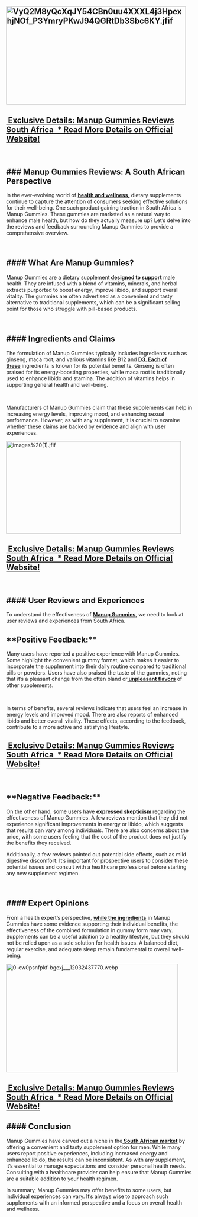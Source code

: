 <h2><a href="https://hotdeal24x7.com/manup-au-buy" rel="nofollow"><img src="https://blogger.googleusercontent.com/img/b/R29vZ2xl/AVvXsEibWjeRZpMGi-T9vmYzIFwG4FagLCBzBCvUdUmSSVaNHGsPYZgPbd2rtsp8gGYxHrNHSZqJPUGmjbUvxLwKzp6P5Q94RZ7d0yeDqtBEW3U0VK_Q9Rkk4BC3Bqlf53hwM49uhH3lR8GSLpgg0WW0AvlAYyVvZLROYBfsyN_fa_m9j4cPnS-4SiO0nh7gEZo/w486-h266/VyQ2M8yQcXqJY54CBn0uu4XXXL4j3HpexhjNOf_P3YmryPKwJ94QGRtDb3Sbc6KY.jfif" alt="VyQ2M8yQcXqJY54CBn0uu4XXXL4j3HpexhjNOf_P3YmryPKwJ94QGRtDb3Sbc6KY.jfif" width="486" height="266" /></a></h2>
<h2><a href="https://hotdeal24x7.com/manup-au-buy" rel="nofollow">&nbsp;Exclusive Details: Manup Gummies Reviews South Africa&nbsp; * Read More Details on Official Website!</a></h2>
<p>&nbsp;</p>
<h2>### Manup Gummies Reviews: A South African Perspective</h2>
<p>In the ever-evolving world of&nbsp;<strong><a href="https://www.facebook.com/MANUPMEGummiesZA/" rel="nofollow">health and wellness,</a></strong>&nbsp;dietary supplements continue to capture the attention of consumers seeking effective solutions for their well-being. One such product gaining traction in South Africa is Manup Gummies. These gummies are marketed as a natural way to enhance male health, but how do they actually measure up? Let&rsquo;s delve into the reviews and feedback surrounding Manup Gummies to provide a comprehensive overview.</p>
<p>&nbsp;</p>
<h2>#### What Are Manup Gummies?</h2>
<p>Manup Gummies are a dietary supplement<strong><a href="https://www.facebook.com/MANUPMEGummiesZA/" rel="nofollow">&nbsp;designed to support</a></strong>&nbsp;male health. They are infused with a blend of vitamins, minerals, and herbal extracts purported to boost energy, improve libido, and support overall vitality. The gummies are often advertised as a convenient and tasty alternative to traditional supplements, which can be a significant selling point for those who struggle with pill-based products.</p>
<p>&nbsp;</p>
<h2>#### Ingredients and Claims</h2>
<p>The formulation of Manup Gummies typically includes ingredients such as ginseng, maca root, and various vitamins like B12 and&nbsp;<strong><a href="https://www.facebook.com/MANUPMEGummiesZA/" rel="nofollow">D3. Each of these</a></strong>&nbsp;ingredients is known for its potential benefits. Ginseng is often praised for its energy-boosting properties, while maca root is traditionally used to enhance libido and stamina. The addition of vitamins helps in supporting general health and well-being.</p>
<p>&nbsp;</p>
<p>Manufacturers of Manup Gummies claim that these supplements can help in increasing energy levels, improving mood, and enhancing sexual performance. However, as with any supplement, it is crucial to examine whether these claims are backed by evidence and align with user experiences.</p>
<p><a href="https://hotdeal24x7.com/manup-au-buy" rel="nofollow"><img src="https://blogger.googleusercontent.com/img/b/R29vZ2xl/AVvXsEgSdLKMFSj4o3n_XoBO9I8J9LwUB-FWO3f1tjCgFnk2rGkIZVnXDhVCVQ3BgC-r6MJWhmukHHym6znw-g4_fmSx6FrgewB_hPrmyQcQTXQAHcIGniMrSAyG3PSwZ9zY3rKkJiUvplSvHtDPiu58hwHxIMmfnMRgwHxjyb7IQdKb4Anf5Msl0mLhuyXwFSE/w473-h250/images%20(1).jfif" alt="images%20(1).jfif" width="473" height="250" /></a></p>
<h2><a href="https://hotdeal24x7.com/manup-au-buy" rel="nofollow">&nbsp;Exclusive Details: Manup Gummies Reviews South Africa&nbsp; * Read More Details on Official Website!</a></h2>
<p>&nbsp;</p>
<h2>#### User Reviews and Experiences</h2>
<p>To understand the effectiveness of&nbsp;<strong><a href="https://www.facebook.com/MANUPMEGummiesZA/" rel="nofollow">Manup Gummies</a></strong>, we need to look at user reviews and experiences from South Africa.</p>
<h2>**Positive Feedback:**</h2>
<p>Many users have reported a positive experience with Manup Gummies. Some highlight the convenient gummy format, which makes it easier to incorporate the supplement into their daily routine compared to traditional pills or powders. Users have also praised the taste of the gummies, noting that it&rsquo;s a pleasant change from the often bland or<strong><a href="https://www.facebook.com/MANUPMEGummiesZA/" rel="nofollow">&nbsp;unpleasant flavors</a></strong>&nbsp;of other supplements.</p>
<p>&nbsp;</p>
<p>In terms of benefits, several reviews indicate that users feel an increase in energy levels and improved mood. There are also reports of enhanced libido and better overall vitality. These effects, according to the feedback, contribute to a more active and satisfying lifestyle.</p>
<h2><a href="https://hotdeal24x7.com/manup-au-buy" rel="nofollow">&nbsp;Exclusive Details: Manup Gummies Reviews South Africa&nbsp; * Read More Details on Official Website!</a></h2>
<p>&nbsp;</p>
<h2>**Negative Feedback:**</h2>
<p>On the other hand, some users have&nbsp;<strong><a href="https://www.facebook.com/MANUPMEGummiesZA/" rel="nofollow">expressed skepticism&nbsp;</a></strong>regarding the effectiveness of Manup Gummies. A few reviews mention that they did not experience significant improvements in energy or libido, which suggests that results can vary among individuals. There are also concerns about the price, with some users feeling that the cost of the product does not justify the benefits they received.</p>
<p>Additionally, a few reviews pointed out potential side effects, such as mild digestive discomfort. It&rsquo;s important for prospective users to consider these potential issues and consult with a healthcare professional before starting any new supplement regimen.</p>
<p>&nbsp;</p>
<h2>#### Expert Opinions</h2>
<p>From a health expert&rsquo;s perspective,&nbsp;<strong><a href="https://www.facebook.com/MANUPMEGummiesZA/" rel="nofollow">while the ingredients</a></strong>&nbsp;in Manup Gummies have some evidence supporting their individual benefits, the effectiveness of the combined formulation in gummy form may vary. Supplements can be a useful addition to a healthy lifestyle, but they should not be relied upon as a sole solution for health issues. A balanced diet, regular exercise, and adequate sleep remain fundamental to overall well-being.</p>
<p><a href="https://hotdeal24x7.com/manup-au-buy" rel="nofollow"><img src="https://blogger.googleusercontent.com/img/b/R29vZ2xl/AVvXsEhiqRKCw_bFi37RTSc4Ph1-UpxAxRQiVbHsBFq6caTueXrYmACl4xDMrMucwSKOhKfmqE9tQniad9Ihml9ZyB-JX6RAjf79gAxukeX_GgxBMbo6oJB7iiECmXSwJycA52RHDkljsmUGzJ0hGxD_WEvXVTVm9zBPR9pOQ7oyTIE_h4JoPzdq76-0cI5LGn8/w465-h294/0-cw0psnfpkf-bgexj___12032437770.webp" alt="0-cw0psnfpkf-bgexj___12032437770.webp" width="465" height="294" /></a></p>
<h2><a href="https://hotdeal24x7.com/manup-au-buy" rel="nofollow">&nbsp;Exclusive Details: Manup Gummies Reviews South Africa&nbsp; * Read More Details on Official Website!</a></h2>
<h2>#### Conclusion</h2>
<p>Manup Gummies have carved out a niche in the<strong><a href="https://www.facebook.com/MANUPMEGummiesZA/" rel="nofollow">&nbsp;South African market</a></strong>&nbsp;by offering a convenient and tasty supplement option for men. While many users report positive experiences, including increased energy and enhanced libido, the results can be inconsistent. As with any supplement, it&rsquo;s essential to manage expectations and consider personal health needs. Consulting with a healthcare provider can help ensure that Manup Gummies are a suitable addition to your health regimen.</p>
<p>In summary, Manup Gummies may offer benefits to some users, but individual experiences can vary. It&rsquo;s always wise to approach such supplements with an informed perspective and a focus on overall health and wellness.</p>
